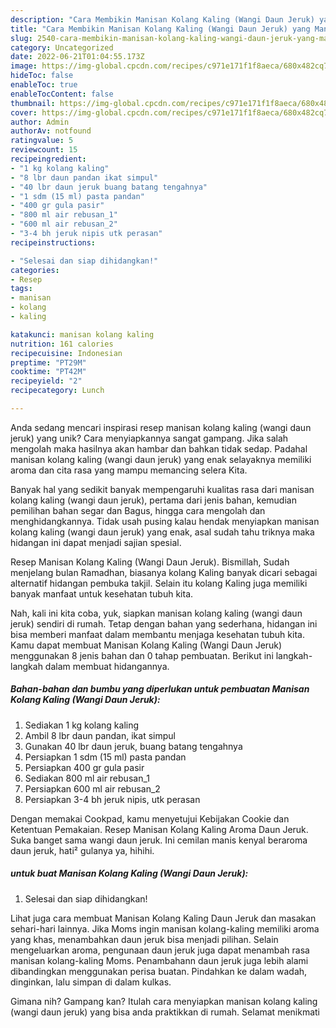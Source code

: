 ```yaml
---
description: "Cara Membikin Manisan Kolang Kaling (Wangi Daun Jeruk) yang Mantap"
title: "Cara Membikin Manisan Kolang Kaling (Wangi Daun Jeruk) yang Mantap"
slug: 2540-cara-membikin-manisan-kolang-kaling-wangi-daun-jeruk-yang-mantap
category: Uncategorized
date: 2022-06-21T01:04:55.173Z
image: https://img-global.cpcdn.com/recipes/c971e171f1f8aeca/680x482cq70/manisan-kolang-kaling-wangi-daun-jeruk-foto-resep-utama.jpg
hideToc: false
enableToc: true
enableTocContent: false
thumbnail: https://img-global.cpcdn.com/recipes/c971e171f1f8aeca/680x482cq70/manisan-kolang-kaling-wangi-daun-jeruk-foto-resep-utama.jpg
cover: https://img-global.cpcdn.com/recipes/c971e171f1f8aeca/680x482cq70/manisan-kolang-kaling-wangi-daun-jeruk-foto-resep-utama.jpg
author: Admin
authorAv: notfound
ratingvalue: 5
reviewcount: 15
recipeingredient:
- "1 kg kolang kaling"
- "8 lbr daun pandan ikat simpul"
- "40 lbr daun jeruk buang batang tengahnya"
- "1 sdm (15 ml) pasta pandan"
- "400 gr gula pasir"
- "800 ml air rebusan_1"
- "600 ml air rebusan_2"
- "3-4 bh jeruk nipis utk perasan"
recipeinstructions:

- "Selesai dan siap dihidangkan!"
categories:
- Resep
tags:
- manisan
- kolang
- kaling

katakunci: manisan kolang kaling 
nutrition: 161 calories
recipecuisine: Indonesian
preptime: "PT29M"
cooktime: "PT42M"
recipeyield: "2"
recipecategory: Lunch

---
```





Anda sedang mencari inspirasi resep manisan kolang kaling (wangi daun jeruk) yang unik? Cara menyiapkannya sangat gampang. Jika salah mengolah maka hasilnya akan hambar dan bahkan tidak sedap. Padahal manisan kolang kaling (wangi daun jeruk) yang enak selayaknya memiliki aroma dan cita rasa yang mampu memancing selera Kita.





Banyak hal yang sedikit banyak mempengaruhi kualitas rasa dari manisan kolang kaling (wangi daun jeruk), pertama dari jenis bahan, kemudian pemilihan bahan segar dan Bagus, hingga cara mengolah dan menghidangkannya. Tidak usah pusing kalau hendak menyiapkan manisan kolang kaling (wangi daun jeruk) yang enak,      asal sudah tahu triknya maka hidangan ini dapat menjadi sajian spesial.














Resep Manisan Kolang Kaling (Wangi Daun Jeruk). Bismillah, Sudah menjelang bulan Ramadhan, biasanya kolang Kaling banyak dicari sebagai alternatif hidangan pembuka takjil. Selain itu kolang Kaling juga memiliki banyak manfaat untuk kesehatan tubuh kita.






Nah, kali ini kita coba, yuk, siapkan manisan kolang kaling (wangi daun jeruk) sendiri di rumah. Tetap dengan bahan yang sederhana, hidangan ini bisa memberi manfaat dalam membantu menjaga kesehatan tubuh kita. Kamu dapat membuat Manisan Kolang Kaling (Wangi Daun Jeruk) menggunakan 8 jenis bahan dan 0 tahap pembuatan. Berikut ini langkah-langkah dalam membuat hidangannya.

<!--inarticleads1-->

##### Bahan-bahan dan bumbu yang diperlukan untuk pembuatan Manisan Kolang Kaling (Wangi Daun Jeruk):

1. Sediakan 1 kg kolang kaling
1. Ambil 8 lbr daun pandan, ikat simpul
1. Gunakan 40 lbr daun jeruk, buang batang tengahnya
1. Persiapkan 1 sdm (15 ml) pasta pandan
1. Persiapkan 400 gr gula pasir
1. Sediakan 800 ml air rebusan_1
1. Persiapkan 600 ml air rebusan_2
1. Persiapkan 3-4 bh jeruk nipis, utk perasan


Dengan memakai Cookpad, kamu menyetujui Kebijakan Cookie dan Ketentuan Pemakaian. Resep Manisan Kolang Kaling Aroma Daun Jeruk. Suka banget sama wangi daun jeruk. Ini cemilan manis kenyal beraroma daun jeruk, hati² gulanya ya, hihihi. 

<!--inarticleads2-->

#####  untuk buat Manisan Kolang Kaling (Wangi Daun Jeruk):


1. Selesai dan siap dihidangkan!

Lihat juga cara membuat Manisan Kolang Kaling Daun Jeruk dan masakan sehari-hari lainnya. Jika Moms ingin manisan kolang-kaling memiliki aroma yang khas, menambahkan daun jeruk bisa menjadi pilihan. Selain mengeluarkan aroma, pengunaan daun jeruk juga dapat menambah rasa manisan kolang-kaling Moms. Penambahann daun jeruk juga lebih alami dibandingkan menggunakan perisa buatan. Pindahkan ke dalam wadah, dinginkan, lalu simpan di dalam kulkas. 

Gimana nih? Gampang kan? Itulah cara menyiapkan manisan kolang kaling (wangi daun jeruk) yang bisa anda praktikkan di rumah. Selamat menikmati
